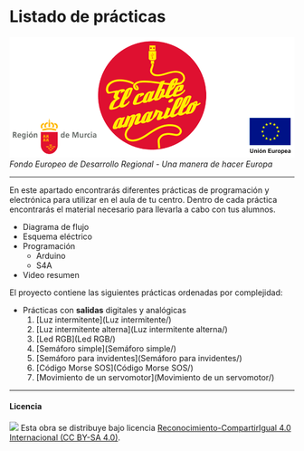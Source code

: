 # Listado de prácticas

<img src="ElCableAmarillo.png" /><br>
*Fondo Europeo de Desarrollo Regional - Una manera de hacer Europa*



***



En este apartado encontrarás diferentes prácticas de programación y electrónica para utilizar en el aula de tu centro. Dentro de cada práctica encontrarás el material necesario para llevarla a cabo con tus alumnos.

- Diagrama de flujo 
- Esquema eléctrico 
- Programación
    - Arduino
    - S4A
- Video resumen


El proyecto contiene las siguientes prácticas ordenadas por complejidad:

- Prácticas con **salidas** digitales y analógicas
    1. [Luz intermitente](Luz intermitente/)
    2. [Luz intermitente alterna](Luz intermitente alterna/)
    3. [Led RGB](Led RGB/)
    4. [Semáforo simple](Semáforo simple/)
    5. [Semáforo para invidentes](Semáforo para invidentes/)
    6. [Código Morse SOS](Código Morse SOS/)
    7. [Movimiento de un servomotor](Movimiento de un servomotor/)



***



#### Licencia

<img src="http://i.creativecommons.org/l/by-sa/4.0/88x31.png" /> Esta obra se distribuye bajo licencia [Reconocimiento-CompartirIgual 4.0 Internacional (CC BY-SA 4.0)](https://creativecommons.org/licenses/by-sa/4.0/deed.es_ES).
